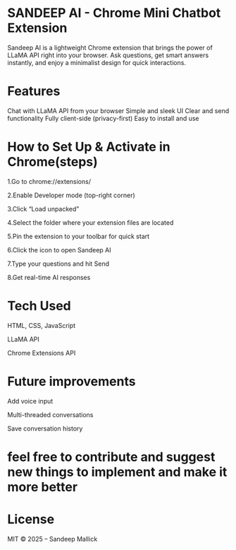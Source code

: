 # SANDEEP AI - Chrome Mini Chatbot Extension
Sandeep AI is a lightweight Chrome extension that brings the power of LLaMA API right into your browser. Ask questions, get smart answers instantly, and enjoy a minimalist design for quick interactions.

# Features
Chat with LLaMA API from your browser
Simple and sleek UI
Clear and send functionality
Fully client-side (privacy-first)
Easy to install and use

# How to Set Up & Activate in Chrome(steps)
1.Go to chrome://extensions/

2.Enable Developer mode (top-right corner)

3.Click “Load unpacked”

4.Select the folder where your extension files are located

5.Pin the extension to your toolbar for quick start

6.Click the icon to open Sandeep AI

7.Type your questions and hit Send

8.Get real-time AI responses

# Tech Used
HTML, CSS, JavaScript

LLaMA API

Chrome Extensions API

# Future improvements
Add voice input

Multi-threaded conversations

Save conversation history

# feel free to contribute and suggest new things to implement and make it more better 

# License
MIT © 2025 – Sandeep Mallick

